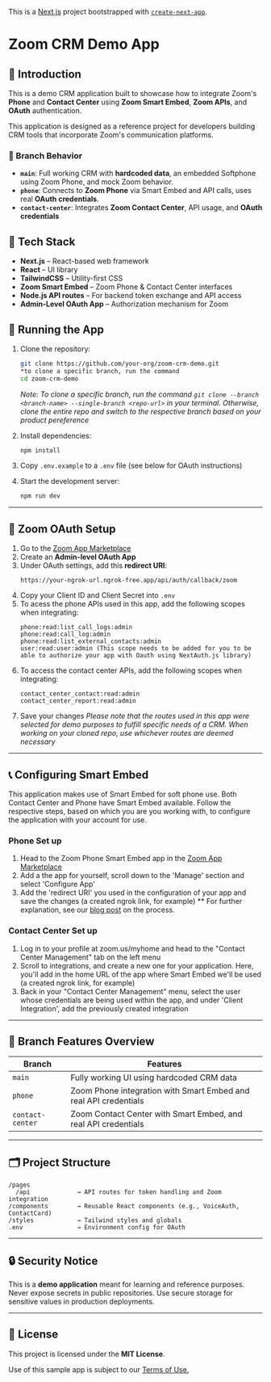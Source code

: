 This is a [Next.js](https://nextjs.org) project bootstrapped with [`create-next-app`](https://github.com/vercel/next.js/tree/canary/packages/create-next-app).

# Zoom CRM Demo App

## 📘 Introduction

This is a demo CRM application built to showcase how to integrate Zoom's **Phone** and **Contact Center** using **Zoom Smart Embed**, **Zoom APIs**, and **OAuth** authentication.

This application is designed as a reference project for developers building CRM tools that incorporate Zoom's communication platforms.

### 🔀 Branch Behavior

- **`main`**: Full working CRM with **hardcoded data**, an embedded Softphone using Zoom Phone, and mock Zoom behavior.
- **`phone`**: Connects to **Zoom Phone** via Smart Embed and API calls, uses real **OAuth credentials**.
- **`contact-center`**: Integrates **Zoom Contact Center**, API usage, and **OAuth credentials**

## 🧰 Tech Stack

- **Next.js** – React-based web framework
- **React** – UI library
- **TailwindCSS** – Utility-first CSS
- **Zoom Smart Embed** – Zoom Phone & Contact Center interfaces
- **Node.js API routes** – For backend token exchange and API access
- **Admin-Level OAuth App** – Authorization mechanism for Zoom

## 🚀 Running the App

1. Clone the repository:
   ```bash
   git clone https://github.com/your-org/zoom-crm-demo.git 
   *to clone a specific branch, run the command
   cd zoom-crm-demo
   ```
   *Note: To clone a specific branch, run the command `git clone --branch <branch-name> --single-branch <repo-url>` in your terminal. Otherwise, clone the entire repo and switch to the respective branch based on your product pereference*

2. Install dependencies:
   ```bash
   npm install
   ```
3. Copy `.env.example` to a `.env` file (see below for OAuth instructions)
4. Start the development server:
   ```bash
   npm run dev
   ```

---

## 🔑 Zoom OAuth Setup

1. Go to the [Zoom App Marketplace](https://marketplace.zoom.us/)
2. Create an **Admin-level OAuth App**
3. Under OAuth settings, add this **redirect URI**:
   ```
   https://your-ngrok-url.ngrok-free.app/api/auth/callback/zoom
   ```
4. Copy your Client ID and Client Secret into `.env`
5. To acess the phone APIs used in this app, add the following scopes when integrating:
   ```
   phone:read:list_call_logs:admin
   phone:read:call_log:admin
   phone:read:list_external_contacts:admin
   user:read:user:admin (This scope needs to be added for you to be able to authorize your app with Oauth using NextAuth.js library)
   ```
6. To access the contact center APIs, add the following scopes when integrating:
   ```
   contact_center_contact:read:admin
   contact_center_report:read:admin
   ```
7. Save your changes
*Please note that the routes used in this app were selected for demo purposes to fulfill specific needs of a CRM. When working on your cloned repo, use whichever routes are deemed necessary*

---

## 📞 Configuring Smart Embed

This application makes use of Smart Embed for soft phone use. Both Contact Center and Phone have Smart Embed available. Follow the respective steps, based on which you are you working with, to configure the application with your account for use. 

### Phone Set up 

1. Head to the Zoom Phone Smart Embed app in the [Zoom App Marketplace](https://marketplace.zoom.us/apps/jnMbv3s2TaCBYMFz5yvzkA)
2. Add a the app for yourself, scroll down to the 'Manage' section and select 'Configure App'
3. Add the 'redirect URI' you used in the configuration of your app and save the changes (a created ngrok link, for example)
** For further explanation, see our [blog post](https://developers.zoom.us/blog/phone-smart-embed-reactapp-part1/) on the process. 

### Contact Center Set up 
1. Log in to your profile at zoom.us/myhome and head to the "Contact Center Management" tab on the left menu
2. Scroll to integrations, and create a new one for your application. Here, you'll add in the home URL of the app where Smart Embed we'll be used (a created ngrok link, for example)
3. Back in your "Contact Center Management" menu, select the user whose credentials are being used within the app, and under 'Client Integration', add the previously created integration
 
---

## 🔄 Branch Features Overview

| Branch           | Features                                                                 |
|------------------|--------------------------------------------------------------------------|
| `main`           | Fully working UI using hardcoded CRM data                                |
| `phone`          | Zoom Phone integration with Smart Embed and real API credentials         |
| `contact-center` | Zoom Contact Center with Smart Embed, and real API credentials           |

---

## 🗂️ Project Structure

```
/pages
  /api             → API routes for token handling and Zoom integration
/components        → Reusable React components (e.g., VoiceAuth, ContactCard)
/styles            → Tailwind styles and globals
.env               → Environment config for OAuth
```

---

## 🔒 Security Notice

This is a **demo application** meant for learning and reference purposes. Never expose secrets in public repositories. Use secure storage for sensitive values in production deployments.

---

## 📄 License

This project is licensed under the **MIT License**.

Use of this sample app is subject to our [Terms of Use.](https://www.zoom.com/en/trust/legal/zoom-api-license-and-tou/#:~:text=You%20agree%20not%20to%20use,of%20Zoom's%20services%20or%20software%3B)